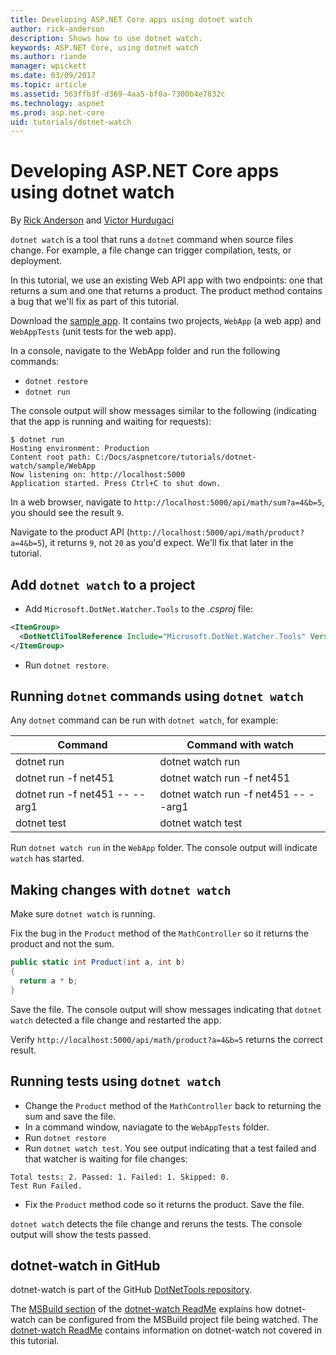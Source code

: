 ```yaml
---
title: Developing ASP.NET Core apps using dotnet watch
author: rick-anderson
description: Shows how to use dotnet watch.
keywords: ASP.NET Core, using dotnet watch
ms.author: riande
manager: wpickett
ms.date: 03/09/2017
ms.topic: article
ms.assetid: 563ffb3f-d369-4aa5-bf0a-7300b4e7832c
ms.technology: aspnet
ms.prod: asp.net-core
uid: tutorials/dotnet-watch
---
```

# Developing ASP.NET Core apps using dotnet watch


By [Rick Anderson](https://twitter.com/RickAndMSFT) and [Victor Hurdugaci](https://twitter.com/victorhurdugaci)

`dotnet watch` is a tool that runs a `dotnet` command when source files change. For example, a file change can trigger compilation, tests, or deployment.

In this tutorial, we use an existing Web API app with two endpoints: one that returns a sum and one that returns a product. The product method contains a bug that we'll fix as part of this tutorial.

Download the [sample app](https://github.com/aspnet/Docs/tree/master/aspnetcore/tutorials/dotnet-watch/sample). It contains two projects, `WebApp` (a web app) and `WebAppTests` (unit tests for the web app).

In a console, navigate to the WebApp folder and run the following commands:

- `dotnet restore`
- `dotnet run`

The console output will show messages similar to the following (indicating that the app is running and waiting for requests):

```console
$ dotnet run
Hosting environment: Production
Content root path: C:/Docs/aspnetcore/tutorials/dotnet-watch/sample/WebApp
Now listening on: http://localhost:5000
Application started. Press Ctrl+C to shut down.
```

In a web browser, navigate to `http://localhost:5000/api/math/sum?a=4&b=5`, you should see the result `9`.

Navigate to the product API (`http://localhost:5000/api/math/product?a=4&b=5`), it returns `9`, not `20` as you'd expect. We'll fix that later in the tutorial.

## Add `dotnet watch` to a project

- Add `Microsoft.DotNet.Watcher.Tools` to the *.csproj* file:
 ```xml
 <ItemGroup>
   <DotNetCliToolReference Include="Microsoft.DotNet.Watcher.Tools" Version="1.0.0" />
 </ItemGroup> 
 ```

- Run `dotnet restore`.

## Running `dotnet` commands using `dotnet watch`

Any `dotnet` command can be run with `dotnet watch`, for example:

| Command | Command with watch |
| ---- | ----- |
| dotnet run | dotnet watch run |
| dotnet run -f net451 | dotnet watch run -f net451 |
| dotnet run -f net451 -- --arg1 | dotnet watch run -f net451 -- --arg1 |
| dotnet test | dotnet watch test |

Run `dotnet watch run` in the `WebApp` folder. The console output will indicate `watch` has started.

## Making changes with `dotnet watch`

Make sure `dotnet watch` is running.

Fix the bug in the `Product` method of the `MathController` so it returns the product and not the sum.

```csharp
public static int Product(int a, int b)
{
  return a * b;
} 
```

Save the file. The console output will show messages indicating that `dotnet watch` detected a file change and restarted the app.

Verify `http://localhost:5000/api/math/product?a=4&b=5` returns the correct result.

## Running tests using `dotnet watch`

- Change the `Product` method of the `MathController` back to returning the sum and save the file.
- In a command window, naviagate to the `WebAppTests` folder.
- Run `dotnet restore`
- Run `dotnet watch test`. You see output indicating that a test failed and that watcher is waiting for file changes:

 ```console
 Total tests: 2. Passed: 1. Failed: 1. Skipped: 0.
 Test Run Failed.
  ```
- Fix the `Product` method code so it returns the product. Save the file.

`dotnet watch` detects the file change and reruns the tests. The console output will show the tests passed.

## dotnet-watch in GitHub

dotnet-watch is part of the GitHub [DotNetTools repository](https://github.com/aspnet/DotNetTools/tree/dev/src/Microsoft.DotNet.Watcher.Tools).

The [MSBuild section](https://github.com/aspnet/DotNetTools/blob/dev/src/Microsoft.DotNet.Watcher.Tools/README.md#msbuild) of the [dotnet-watch ReadMe](https://github.com/aspnet/DotNetTools/blob/dev/src/Microsoft.DotNet.Watcher.Tools/README.md) explains how dotnet-watch can be configured from the MSBuild project file being watched. The [dotnet-watch ReadMe](https://github.com/aspnet/DotNetTools/blob/dev/src/Microsoft.DotNet.Watcher.Tools/README.md) contains information on dotnet-watch not covered in this tutorial.

